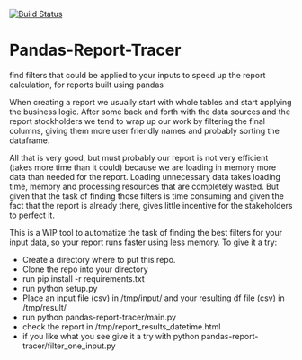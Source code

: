 [![Build Status](https://travis-ci.com/carlosjpc/Pandas-Report-Tracer.png?branch=master)](https://travis-ci.com/carlosjpc/Pandas-Report-Tracer)

# Pandas-Report-Tracer
find filters that could be applied to your inputs to speed up the report calculation, for reports built using pandas

When creating a report we usually start with whole tables and start applying the business logic. After some back and forth with the data sources and the report stockholders we tend to wrap up our work by filtering the final columns, giving them more user friendly names and probably sorting the dataframe.

All that is very good, but must probably our report is not very efficient (takes more time than it could) because we are loading in memory more data than needed for the report. Loading unnecessary data takes loading time, memory and processing resources that are completely wasted. But given that the task of finding those filters is time consuming and given the fact that the report is already there, gives little incentive for the stakeholders to perfect it.

This is a WIP tool to automatize the task of finding the best filters for your input data, so your report runs faster using less memory. To give it a try:

- Create a directory where to put this repo.
- Clone the repo into your directory
- run pip install -r requirements.txt
- run python setup.py
- Place an input file (csv) in /tmp/input/ and your resulting df file (csv) in /tmp/result/
- run python pandas-report-tracer/main.py
- check the report in /tmp/report_results_datetime.html
- if you like what you see give it a try with python pandas-report-tracer/filter_one_input.py
